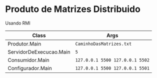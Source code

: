 # Produto de Matrizes Distribuido

Usando RMI

| Class | Args |
| ------ | ------ |
| Produtor.Main | `CaminhoDasMatrizes.txt` |
| ServidorDeExecucao.Main | `5` |
| Consumidor.Main | `127.0.0.1 5500 127.0.0.1 5502` |
| Configurador.Main | `127.0.0.1 5500 127.0.0.1 5501` |
